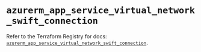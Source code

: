 # `azurerm_app_service_virtual_network_swift_connection`

Refer to the Terraform Registry for docs: [`azurerm_app_service_virtual_network_swift_connection`](https://registry.terraform.io/providers/hashicorp/azurerm/4.9.0/docs/resources/app_service_virtual_network_swift_connection).
